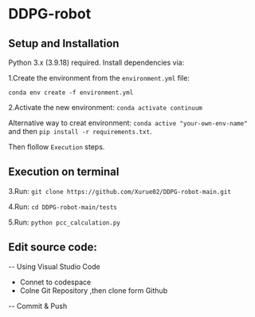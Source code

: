 # DDPG-robot
## Setup and Installation

Python 3.x (3.9.18) required. Install dependencies via:

1.Create the environment from the `environment.yml` file:

`conda env create -f environment.yml`

2.Activate the new environment: `conda activate continuum` 

Alternative way to creat environment: `conda active "your-own-env-name"` and then `pip install -r requirements.txt`.

Then flollow `Execution` steps.

## Execution on terminal

3.Run: `git clone https://github.com/Xurue02/DDPG-robot-main.git`

4.Run: `cd DDPG-robot-main/tests`
   
5.Run: `python pcc_calculation.py`


## Edit source code:

-- Using Visual Studio Code
- Connet to codespace
- Colne Git Repository ,then clone form Github

-- Commit & Push


